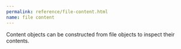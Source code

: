 ```yaml
---
permalink: reference/file-content.html
name: file content
---
```


Content objects can be constructed from file objects to inspect their contents.